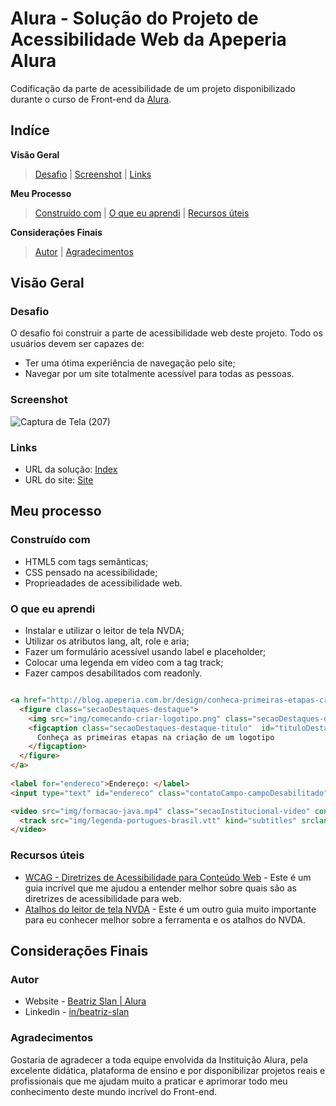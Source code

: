 # Alura - Solução do Projeto de Acessibilidade Web da Apeperia Alura

Codificação da parte de acessibilidade de um projeto disponibilizado durante o curso de Front-end da [Alura](https://www.alura.com.br/formacao-front-end).

## Indíce

**Visão Geral**
>[Desafio](#desafio) |
>[Screenshot](#screenshot) |
>[Links](#links)

**Meu Processo**
>[Construído com](#construído-com) | 
>[O que eu aprendi](#o-que-eu-aprendi) | 
>[Recursos úteis](#recursos-úteis)

**Considerações Finais** 
>[Autor](#autor) |
>[Agradecimentos](#agradecimentos)


## Visão Geral

### Desafio

O desafio foi construir a parte de acessibilidade web deste projeto. Todo os usuários devem ser capazes de:

- Ter uma ótima experiência de navegação pelo site;
- Navegar por um site totalmente acessível para todas as pessoas. 

### Screenshot

![Captura de Tela (207)](https://user-images.githubusercontent.com/105252003/182256887-c276b7bb-29e9-4a65-b2ba-15980e7b0db3.png)

### Links

- URL da solução: [Index]()
- URL do site: [Site]()

## Meu processo

### Construído com

- HTML5 com tags semânticas;
- CSS pensado na acessibilidade;
- Proprieadades de acessibilidade web.

### O que eu aprendi

- Instalar e utilizar o leitor de tela NVDA;
- Utilizar os atributos lang, alt, role e aria;
- Fazer um formulário acessível usando label e placeholder;
- Colocar uma legenda em vídeo com a tag track;
- Fazer campos desabilitados com readonly.

```HTML

<a href="http://blog.apeperia.com.br/design/conheca-primeiras-etapas-criacao-logotipo-teste-teste" class="secaoDestaques-link" aria-labelledby="tituloDestaque1">
  <figure class="secaoDestaques-destaque">
    <img src="img/comecando-criar-logotipo.png" class="secaoDestaques-destaque-img" alt="Ferramentas de designer. Ilustração">
    <figcaption class="secaoDestaques-destaque-titulo"  id="tituloDestaque1">
      Conheça as primeiras etapas na criação de um logotipo
    </figcaption>
  </figure>
</a>
        
<label for="endereco">Endereço: </label>
<input type="text" id="endereco" class="contatoCampo-campoDesabilitado" readonly>

<video src="img/formacao-java.mp4" class="secaoInstitucional-video" controls>
  <track src="img/legenda-portugues-brasil.vtt" kind="subtitles" srclang="pt-br" label="Português (Brasil)">
</video>
```

### Recursos úteis

- [WCAG - Diretrizes de Acessibilidade para Conteúdo Web](https://www.w3.org/Translations/WCAG20-pt-br/) - Este é um guia incrível que me ajudou a entender melhor sobre quais são as diretrizes de acessibilidade para web. 
- [Atalhos do leitor de tela NVDA](https://webaim.org/resources/shortcuts/nvda) - Este é um outro guia muito importante para eu conhecer melhor sobre a ferramenta e os atalhos do NVDA.
  

## Considerações Finais

### Autor

- Website - [Beatriz Slan | Alura]()
- Linkedin - [in/beatriz-slan](https://www.linkedin.com/in/beatriz-slan-2324a4173/)


### Agradecimentos

Gostaria de agradecer a toda equipe envolvida da Instituição Alura, pela excelente didática, plataforma de ensino e por disponibilizar projetos reais e profissionais que me ajudam muito a praticar e aprimorar todo meu conhecimento deste mundo incrível do Front-end.
